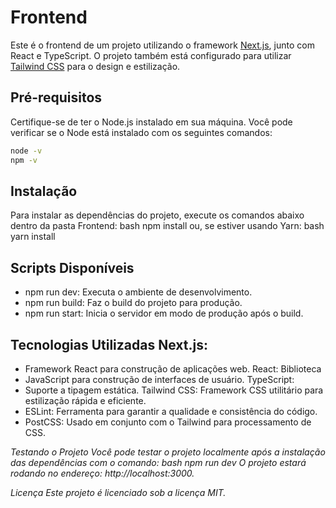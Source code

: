 # Frontend

Este é o frontend de um projeto utilizando o framework [Next.js](https://nextjs.org/), junto com React e TypeScript. O projeto também está configurado para utilizar [Tailwind CSS](https://tailwindcss.com/) para o design e estilização.

## Pré-requisitos

Certifique-se de ter o Node.js instalado em sua máquina. Você pode verificar se o Node está instalado com os seguintes comandos:

```bash
node -v
npm -v
```

## Instalação

Para instalar as dependências do projeto, execute os comandos abaixo dentro da pasta Frontend:
bash npm install ou, se estiver usando Yarn: bash yarn install

## Scripts Disponíveis

- npm run dev: Executa o ambiente de desenvolvimento.
- npm run build: Faz o build do projeto para produção.
- npm run start: Inicia o servidor em modo de produção após o build.

## Tecnologias Utilizadas Next.js:

- Framework React para construção de aplicações web. React: Biblioteca
- JavaScript para construção de interfaces de usuário. TypeScript:
- Suporte a tipagem estática. Tailwind CSS: Framework CSS utilitário para estilização rápida e eficiente.
- ESLint: Ferramenta para garantir a qualidade e consistência do código.
- PostCSS: Usado em conjunto com o Tailwind para processamento de CSS.

_Testando o Projeto Você pode testar o projeto localmente após a instalação das dependências com o comando: bash npm run dev O projeto estará rodando no endereço: http://localhost:3000._

_Licença Este projeto é licenciado sob a licença MIT._
